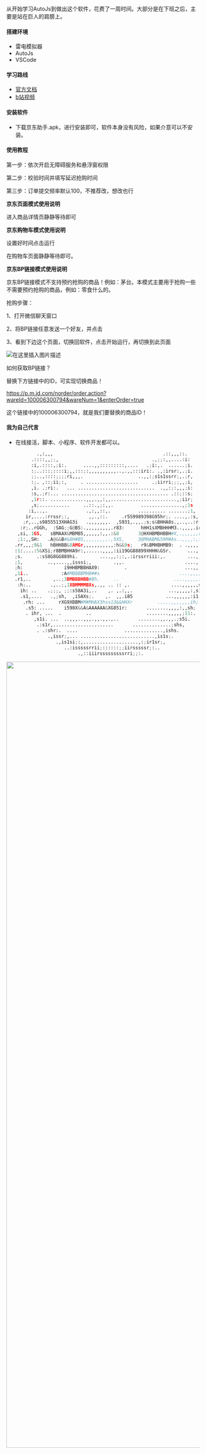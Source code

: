 ### 

从开始学习AutoJs到做出这个软件，花费了一周时间。大部分是在下班之后，主要是站在巨人的肩膀上。

#### 搭建环境

* 雷电模拟器
* AutoJs
* VSCode

#### 学习路线

* [官方文档](https://hyb1996.github.io/AutoJs-Docs/#/)
* [b站视频](https://www.bilibili.com/video/BV1pQ4y1R7Us?p=68)

#### 安装软件

* 下载京东助手.apk，进行安装即可，软件本身没有风险，如果介意可以不安装。

#### 使用教程

第一步：依次开启无障碍服务和悬浮窗权限

第二步：校验时间并填写延迟抢购时间 

第三步：订单提交频率默认100，不推荐改，想改也行

**京东页面模式使用说明**

进入商品详情页静静等待即可

**京东购物车模式使用说明**

设置好时间点击运行

在购物车页面静静等待即可。

**京东BP链接模式使用说明**

京东BP链接模式不支持预约抢购的商品！例如：茅台。本模式主要用于抢购一些不需要预约抢购的商品，例如：零食什么的。

抢购步骤：

1、打开微信聊天窗口

2、将BP链接任意发送一个好友，并点击

3、看到下边这个页面，切换回软件，点击开始运行，再切换到此页面

![在这里插入图片描述](https://img-blog.csdnimg.cn/fc75b07d9ed34304b668a060bde9c076.png#pic_center)



如何获取BP链接？

替换下方链接中的ID，可实现切换商品！

https://p.m.jd.com/norder/order.action?wareId=100006300794&wareNum=1&enterOrder=true

这个链接中的100006300794，就是我们要替换的商品ID！

#### 我为自己代言
* 在线接活，脚本、小程序、软件开发都可以。



```python                                                                        
           .,:,,,                                        .::,,,::.          
         .::::,,;;,                                  .,;;:,,....:i:         
         :i,.::::,;i:.      ....,,:::::::::,....   .;i:,.  ......;i.        
         :;..:::;::::i;,,:::;:,,,,,,,,,,..,.,,:::iri:. .,:irsr:,.;i.        
         ;;..,::::;;;;ri,,,.                    ..,,:;s1s1ssrr;,.;r,        
         :;. ,::;ii;:,     . ...................     .;iirri;;;,,;i,        
         ,i. .;ri:.   ... ............................  .,,:;:,,,;i:        
         :s,.;r:... ....................................... .::;::s;        
         ,1r::. .............,,,.,,:,,........................,;iir;        
         ,s;...........     ..::.,;:,,.          ...............,;1s        
        :i,..,.              .,:,,::,.          .......... .......;1,       
       ir,....:rrssr;:,       ,,.,::.     .r5S9989398G95hr;. ....,.:s,      
      ;r,..,s9855513XHAG3i   .,,,,,,,.  ,S931,.,,.;s;s&BHHA8s.,..,..:r:     
     :r;..rGGh,  :SAG;;G@BS:.,,,,,,,,,.r83:      hHH1sXMBHHHM3..,,,,.ir.    
    ,si,.1GS,   sBMAAX&MBMB5,,,,,,:,,.:&8       3@HXHBMBHBBH#X,.,,,,,,rr    
    ;1:,,SH:   .A@&&B#&8H#BS,,,,,,,,,.,5XS,     3@MHABM&59M#As..,,,,:,is,   
   .rr,,,;9&1   hBHHBB&8AMGr,,,,,,,,,,,:h&&9s;   r9&BMHBHMB9:  . .,,,,;ri.  
   :1:....:5&XSi;r8BMBHHA9r:,......,,,,:ii19GG88899XHHH&GSr.      ...,:rs.  
   ;s.     .:sS8G8GG889hi.        ....,,:;:,.:irssrriii:,.        ...,,i1,  
   ;1,         ..,....,,isssi;,        .,,.                      ....,.i1,  
   ;h:               i9HHBMBBHAX9:         .                     ...,,,rs,  
   ,1i..            :A#MBBBBMHB##s                             ....,,,;si.  
   .r1,..        ,..;3BMBBBHBB#Bh.     ..                    ....,,,,,i1;   
    :h;..       .,..;,1XBMMMMBXs,.,, .. :: ,.               ....,,,,,,ss.   
     ih: ..    .;;;, ;;:s58A3i,..    ,. ,.:,,.             ...,,,,,:,s1,    
     .s1,....   .,;sh,  ,iSAXs;.    ,.  ,,.i85            ...,,,,,,:i1;     
      .rh: ...     rXG9XBBM#M#MHAX3hss13&&HHXr         .....,,,,,,,ih;      
       .s5: .....    i598X&&A&AAAAAA&XG851r:       ........,,,,:,,sh;       
       . ihr, ...  .         ..                    ........,,,,,;11:.       
          ,s1i. ...  ..,,,..,,,.,,.,,.,..       ........,,.,,.;s5i.         
           .:s1r,......................       ..............;shs,           
           . .:shr:.  ....                 ..............,ishs.             
               .,issr;,... ...........................,is1s;.               
                  .,is1si;:,....................,:;ir1sr;,                  
                     ..:isssssrrii;::::::;;iirsssssr;:..                    
                          .,::iiirsssssssssrri;;:.                      			
```

<p align="center">
<img width="2051" src="https://img-blog.csdnimg.cn/3e86bb6eb32c4b0f82231f45aa7deaad.png">
</p>

